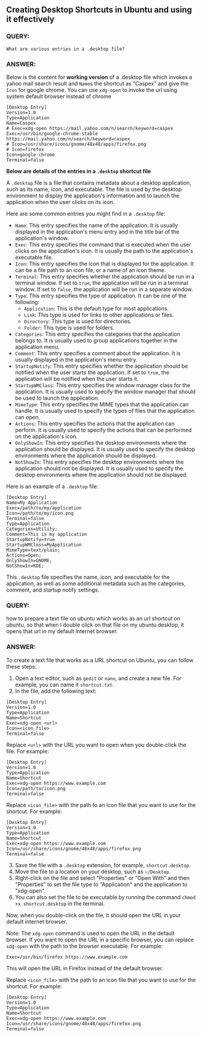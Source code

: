 ## Creating Desktop Shortcuts in Ubuntu and using it effectively
### QUERY:
```
What are various entries in a .desktop file?
```
### ANSWER:

Below is the content for **working version** of a .desktop file which invokes a yahoo mail search result and `Name`s the shortcut as "Caspex" and give the `Icon` for google chrome. You can use `xdg-open` to invoke the url using system default browser instead of chrome

```
[Desktop Entry]
Version=1.0
Type=Application
Name=Caspex
# Exec=xdg-open https://mail.yahoo.com/n/search/keyword=caspex
Exec=/usr/bin/google-chrome-stable https://mail.yahoo.com/n/search/keyword=caspex
# Icon=/usr/share/icons/gnome/48x48/apps/firefox.png
# Icon=firefox
Icon=google-chrome
Terminal=false
```

**Below are details of the entries in a `.desktop` shortcut file**

A `.desktop` file is a file that contains metadata about a desktop application, such as its name, icon, and executable. The file is used by the desktop environment to display the application's information and to launch the application when the user clicks on its icon.

Here are some common entries you might find in a `.desktop` file:

* `Name`: This entry specifies the name of the application. It is usually displayed in the application's menu entry and in the title bar of the application's window.
* `Exec`: This entry specifies the command that is executed when the user clicks on the application's icon. It is usually the path to the application's executable file.
* `Icon`: This entry specifies the icon that is displayed for the application. It can be a file path to an icon file, or a name of an icon theme.
* `Terminal`: This entry specifies whether the application should be run in a terminal window. If set to `true`, the application will be run in a terminal window. If set to `false`, the application will be run in a separate window.
* `Type`: This entry specifies the type of application. It can be one of the following:
	+ `Application`: This is the default type for most applications.
	+ `Link`: This type is used for links to other applications or files.
	+ `Directory`: This type is used for directories.
	+ `Folder`: This type is used for folders.
* `Categories`: This entry specifies the categories that the application belongs to. It is usually used to group applications together in the application menu.
* `Comment`: This entry specifies a comment about the application. It is usually displayed in the application's menu entry.
* `StartupNotify`: This entry specifies whether the application should be notified when the user starts the application. If set to `true`, the application will be notified when the user starts it.
* `StartupWMClass`: This entry specifies the window manager class for the application. It is usually used to specify the window manager that should be used to launch the application.
* `MimeType`: This entry specifies the MIME types that the application can handle. It is usually used to specify the types of files that the application can open.
* `Actions`: This entry specifies the actions that the application can perform. It is usually used to specify the actions that can be performed on the application's icon.
* `OnlyShowIn`: This entry specifies the desktop environments where the application should be displayed. It is usually used to specify the desktop environments where the application should be displayed.
* `NotShowIn`: This entry specifies the desktop environments where the application should not be displayed. It is usually used to specify the desktop environments where the application should not be displayed.

Here is an example of a `.desktop` file:
```
[Desktop Entry]
Name=My Application
Exec=/path/to/my/application
Icon=/path/to/my/icon.png
Terminal=false
Type=Application
Categories=Utility;
Comment=This is my application
StartupNotify=true
StartupWMClass=MyApplication
MimeType=text/plain;
Actions=Open;
OnlyShowIn=GNOME;
NotShowIn=KDE;
```
This `.desktop` file specifies the name, icon, and executable for the application, as well as some additional metadata such as the categories, comment, and startup notify settings.

### QUERY:
how to prepare a text file on ubuntu which works as an url shortcut on ubuntu, so that when I double click on that file on my ubuntu desktop, it opens that url in my default internet browser.

### ANSWER:
To create a text file that works as a URL shortcut on Ubuntu, you can follow these steps:

1. Open a text editor, such as `gedit` or `nano`, and create a new file. For example, you can name it `shortcut.txt`.
2. In the file, add the following text:
```
[Desktop Entry]
Version=1.0
Type=Application
Name=Shortcut
Exec=xdg-open <url>
Icon=<icon_file>
Terminal=false
```
Replace `<url>` with the URL you want to open when you double-click the file. For example:
```
[Desktop Entry]
Version=1.0
Type=Application
Name=Shortcut
Exec=xdg-open https://www.example.com
Icon=/path/to/icon.png
Terminal=false
```
Replace `<icon_file>` with the path to an icon file that you want to use for the shortcut. For example:
```
[Desktop Entry]
Version=1.0
Type=Application
Name=Shortcut
Exec=xdg-open https://www.example.com
Icon=/usr/share/icons/gnome/48x48/apps/firefox.png
Terminal=false
```
3. Save the file with a `.desktop` extension, for example, `shortcut.desktop`.
4. Move the file to a location on your desktop, such as `~/Desktop`.
5. Right-click on the file and select "Properties" or "Open With" and then "Properties" to set the file type to "Application" and the application to "xdg-open".
6. You can also set the file to be executable by running the command `chmod +x shortcut.desktop` in the terminal.

Now, when you double-click on the file, it should open the URL in your default internet browser.

Note: The `xdg-open` command is used to open the URL in the default browser. If you want to open the URL in a specific browser, you can replace `xdg-open` with the path to the browser executable. For example:
```
Exec=/usr/bin/firefox https://www.example.com
```
This will open the URL in Firefox instead of the default browser.

Replace `<icon_file>` with the path to an icon file that you want to use for the shortcut. For example:
```
[Desktop Entry]
Version=1.0
Type=Application
Name=Shortcut
Exec=xdg-open https://www.example.com
Icon=/usr/share/icons/gnome/48x48/apps/firefox.png
Terminal=false
```
